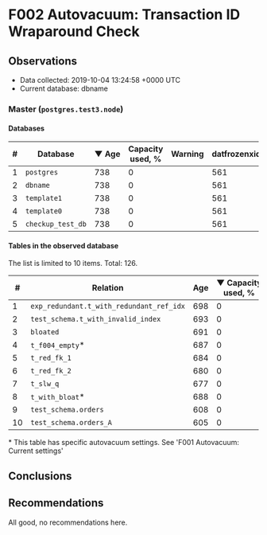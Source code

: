 # F002 Autovacuum: Transaction ID Wraparound Check #

## Observations ##
- Data collected: 2019-10-04 13:24:58 +0000 UTC
- Current database: dbname




### Master (`postgres.test3.node`) ###


#### Databases ####


| \# | Database | &#9660;&nbsp;Age | Capacity used, % | Warning | datfrozenxid |
|--|--------|-----|------------------|---------|--------------|
| 1 |`postgres`|738 |0 |  |561 |
| 2 |`dbname`|738 |0 |  |561 |
| 3 |`template1`|738 |0 |  |561 |
| 4 |`template0`|738 |0 |  |561 |
| 5 |`checkup_test_db`|738 |0 |  |561 |


#### Tables in the observed database ####
The list is limited to 10 items. Total: 126.

| \# | Relation | Age | &#9660;&nbsp;Capacity used, % | Warning |rel_relfrozenxid | toast_relfrozenxid |
|---|-------|-----|------------------|---------|-----------------|--------------------|
| 1 |`exp_redundant.t_with_redundant_ref_idx` |698 |0 |  |601 |0 |
| 2 |`test_schema.t_with_invalid_index` |693 |0 |  |606 |0 |
| 3 |`bloated` |691 |0 |  |608 |0 |
| 4 |`t_f004_empty`\* |687 |0 |  |612 |0 |
| 5 |`t_red_fk_1` |684 |0 |  |615 |0 |
| 6 |`t_red_fk_2` |680 |0 |  |619 |0 |
| 7 |`t_slw_q` |677 |0 |  |622 |0 |
| 8 |`t_with_bloat`\* |688 |0 |  |611 |0 |
| 9 |`test_schema.orders` |608 |0 |  |691 |0 |
| 10 |`test_schema.orders_A` |605 |0 |  |694 |0 |


\* This table has specific autovacuum settings. See 'F001 Autovacuum: Current settings'


## Conclusions ##
 


## Recommendations ##
  All good, no recommendations here.
 

